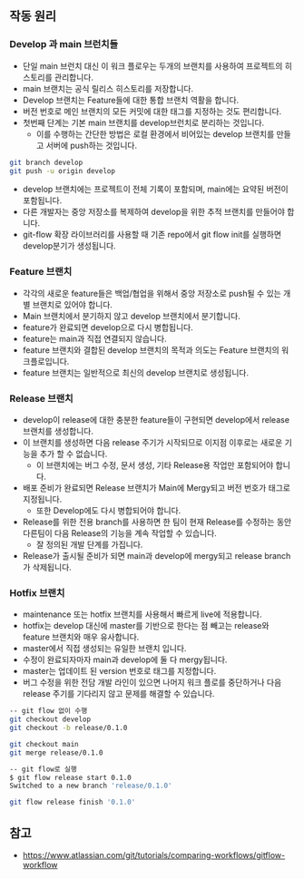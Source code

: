## 작동 원리

### Develop 과 main 브런치들
* 단일 main 브런치 대신 이 워크 플로우는 두개의 브랜치를 사용하여 프로젝트의 히스토리를 관리합니다. 
* main 브랜치는 공식 릴리스 히스토리를 저장합니다.
* Develop 브랜치는 Feature들에 대한 통합 브랜치 역활을 합니다.
* 버전 번호로 메인 브랜치의 모든 커밋에 대한 태그를 지정하는 것도 편리합니다. 
* 첫번째 단계는 기본 main 브랜치를 develop브런치로 분리하는 것입니다.
  * 이를 수행하는 간단한 방법은 로컬 환경에서 비어있는 develop 브랜치를 만들고 서버에 push하는 것입니다.
```bash
git branch develop
git push -u origin develop
```
* develop 브랜치에는 프로젝트이 전체 기록이 포함되며, main에는 요약된 버전이 포함됩니다. 
* 다른 개발자는 중앙 저장소를 복제하여 develop을 위한 추적 브랜치를 만들어야 합니다. 
* git-flow 확장 라이브러리를 사용할 때 기존 repo에서 git flow init를 실행하면 develop분기가 생성됩니다.
  
### Feature 브랜치
* 각각의 새로운 feature들은 백업/협업을 위해서 중앙 저장소로 push될 수 있는 개별 브랜치로 있어야 합니다.
* Main 브랜치에서 분기하지 않고 develop 브랜치에서 분기합니다. 
* feature가 완료되면 develop으로 다시 병합됩니다.
* feature는 main과 직접 연결되지 않습니다. 
* feature 브랜치와 결합된 develop 브랜치의 목적과 의도는 Feature 브랜치의 워크플로입니다.
* feature 브랜치는 일반적으로 최신의 develop 브랜치로 생성됩니다. 

### Release 브랜치
* develop이 release에 대한 충분한 feature들이 구현되면 develop에서 release 브랜치를 생성합니다.
* 이 브랜치를 생성하면 다음 release 주기가 시작되므로 이지점 이후로는 새로운 기능을 추가 할 수 없습니다.
  * 이 브랜치에는 버그 수정, 문서 생성, 기타 Release용 작업만 포함되어야 합니다.
* 배포 준비가 완료되면 Release 브랜치가 Main에 Mergy되고 버전 번호가 태그로 지정됩니다. 
  * 또한 Develop에도 다시 병합되어야 합니다.
* Release를 위한 전용 branch를 사용하면 한 팀이 현재 Release를 수정하는 동안 다른팀이 다음 Release의 기능을 계속 작업할 수 있습니다.
  * 잘 정의된 개발 단계를 가집니다.
* Release가 출시될 준비가 되면 main과 develop에 mergy되고 release branch가 삭제됩니다.

### Hotfix 브랜치
* maintenance 또는 hotfix 브랜치를 사용해서 빠르게 live에 적용합니다. 
* hotfix는 develop 대신에 master를 기반으로 한다는 점 빼고는 release와 feature 브랜치와 매우 유사합니다. 
* master에서 직접 생성되는 유일한 브랜치 입니다.
* 수정이 완료되자마자 main과 develop에 둘 다 mergy됩니다.
* master는 업데이트 된 version 번호로 태그를 지정합니다. 
* 버그 수정을 위한 전담 개발 라인이 있으면 나머지 워크 플로를 중단하거나 다음 release 주기를 기다리지 않고 문제를 해결할 수 있습니다.

```bash
-- git flow 없이 수행
git checkout develop
git checkout -b release/0.1.0

git checkout main
git merge release/0.1.0

-- git flow로 실행
$ git flow release start 0.1.0
Switched to a new branch 'release/0.1.0'

git flow release finish '0.1.0'
```

## 참고
* https://www.atlassian.com/git/tutorials/comparing-workflows/gitflow-workflow